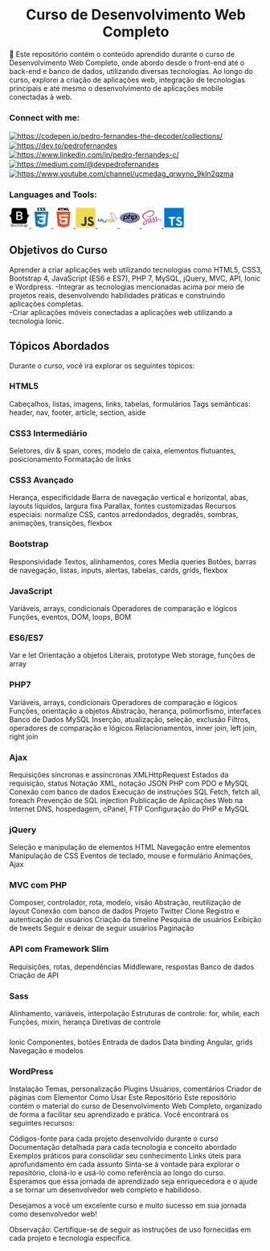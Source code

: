 <h1 align="center">Curso de Desenvolvimento Web Completo</h1>

 🌱 Este repositório contém o conteúdo aprendido durante o curso de Desenvolvimento Web Completo, onde abordo desde o front-end até o back-end e banco de dados, utilizando diversas tecnologias. Ao longo do curso, explorei a criação de aplicações web, integração de tecnologias principais e até mesmo o desenvolvimento de aplicações mobile conectadas à web.
 

<h3 align="left">Connect with me:</h3>
<p align="left">
<a href="https://codepen.io/https://codepen.io/pedro-fernandes-the-decoder/collections/" target="blank"><img align="center" src="https://raw.githubusercontent.com/rahuldkjain/github-profile-readme-generator/master/src/images/icons/Social/codepen.svg" alt="https://codepen.io/pedro-fernandes-the-decoder/collections/" height="30" width="40" /></a>
<a href="https://dev.to/https://dev.to/pedrofernandes" target="blank"><img align="center" src="https://raw.githubusercontent.com/rahuldkjain/github-profile-readme-generator/master/src/images/icons/Social/devto.svg" alt="https://dev.to/pedrofernandes" height="30" width="40" /></a>
<a href="https://linkedin.com/in/https://www.linkedin.com/in/pedro-fernandes-c/" target="blank"><img align="center" src="https://raw.githubusercontent.com/rahuldkjain/github-profile-readme-generator/master/src/images/icons/Social/linked-in-alt.svg" alt="https://www.linkedin.com/in/pedro-fernandes-c/" height="30" width="40" /></a>
<a href="https://medium.com/https://medium.com/@devpedrofernandes" target="blank"><img align="center" src="https://raw.githubusercontent.com/rahuldkjain/github-profile-readme-generator/master/src/images/icons/Social/medium.svg" alt="https://medium.com/@devpedrofernandes" height="30" width="40" /></a>
<a href="https://www.youtube.com/c/https://www.youtube.com/channel/ucmedag_qrwyno_9kln2qzma" target="blank"><img align="center" src="https://raw.githubusercontent.com/rahuldkjain/github-profile-readme-generator/master/src/images/icons/Social/youtube.svg" alt="https://www.youtube.com/channel/ucmedag_qrwyno_9kln2qzma" height="30" width="40" /></a>
</p>

<h3 align="left">Languages and Tools:</h3>
<p align="left"> <a href="https://getbootstrap.com" target="_blank" rel="noreferrer"> <img src="https://raw.githubusercontent.com/devicons/devicon/master/icons/bootstrap/bootstrap-plain-wordmark.svg" alt="bootstrap" width="40" height="40"/> </a> <a href="https://www.w3schools.com/css/" target="_blank" rel="noreferrer"> <img src="https://raw.githubusercontent.com/devicons/devicon/master/icons/css3/css3-original-wordmark.svg" alt="css3" width="40" height="40"/> </a> <a href="https://www.w3.org/html/" target="_blank" rel="noreferrer"> <img src="https://raw.githubusercontent.com/devicons/devicon/master/icons/html5/html5-original-wordmark.svg" alt="html5" width="40" height="40"/> </a> <a href="https://developer.mozilla.org/en-US/docs/Web/JavaScript" target="_blank" rel="noreferrer"> <img src="https://raw.githubusercontent.com/devicons/devicon/master/icons/javascript/javascript-original.svg" alt="javascript" width="40" height="40"/> </a> <a href="https://www.mysql.com/" target="_blank" rel="noreferrer"> <img src="https://raw.githubusercontent.com/devicons/devicon/master/icons/mysql/mysql-original-wordmark.svg" alt="mysql" width="40" height="40"/> </a> <a href="https://www.php.net" target="_blank" rel="noreferrer"> <img src="https://raw.githubusercontent.com/devicons/devicon/master/icons/php/php-original.svg" alt="php" width="40" height="40"/> </a> <a href="https://sass-lang.com" target="_blank" rel="noreferrer"> <img src="https://raw.githubusercontent.com/devicons/devicon/master/icons/sass/sass-original.svg" alt="sass" width="40" height="40"/> </a> <a href="https://www.typescriptlang.org/" target="_blank" rel="noreferrer"> <img src="https://raw.githubusercontent.com/devicons/devicon/master/icons/typescript/typescript-original.svg" alt="typescript" width="40" height="40"/> </a> </p>


<h2>Objetivos do Curso</h2>

Aprender a criar aplicações web utilizando tecnologias como HTML5, CSS3, Bootstrap 4, JavaScript (ES6 e ES7), PHP 7, MySQL, jQuery, MVC, API, Ionic e Wordpress.
-Integrar as tecnologias mencionadas acima por meio de projetos reais, desenvolvendo habilidades práticas e construindo aplicações completas.
<br>
-Criar aplicações móveis conectadas a aplicações web utilizando a tecnologia Ionic.

<h2> Tópicos Abordados </h2>

Durante o curso, você irá explorar os seguintes tópicos:

<h3> HTML5 </h3>
Cabeçalhos, listas, imagens, links, tabelas, formulários
Tags semânticas: header, nav, footer, article, section, aside
<h3>
CSS3 Intermediário</h3>
Seletores, div & span, cores, modelo de caixa, elementos flutuantes, posicionamento
Formatação de links
<h3>CSS3 Avançado</h3>

Herança, especificidade
Barra de navegação vertical e horizontal, abas, layouts líquidos, largura fixa
Parallax, fontes customizadas
Recursos especiais: normalize CSS, cantos arredondados, degradês, sombras, animações, transições, flexbox
<h3>Bootstrap</h3>

Responsividade
Textos, alinhamentos, cores
Media queries
Botões, barras de navegação, listas, inputs, alertas, tabelas, cards, grids, flexbox
<h3>JavaScript
</h3>
Variáveis, arrays, condicionais
Operadores de comparação e lógicos
Funções, eventos, DOM, loops, BOM
<h3>ES6/ES7</h3>

Var e let
Orientação a objetos
Literais, prototype
Web storage, funções de array
<h3>PHP7</h3>

Variáveis, arrays, condicionais
Operadores de comparação e lógicos
Funções, orientação a objetos
Abstração, herança, polimorfismo, interfaces
Banco de Dados MySQL
Inserção, atualização, seleção, exclusão
Filtros, operadores de comparação e lógicos
Relacionamentos, inner join, left join, right join
<h3>Ajax</h3>

Requisições síncronas e assíncronas
XMLHttpRequest
Estados da requisição, status
Notação XML, notação JSON
PHP com PDO e MySQL
Conexão com banco de dados
Execução de instruções SQL
Fetch, fetch all, foreach
Prevenção de SQL injection
Publicação de Aplicações Web na Internet
DNS, hospedagem, cPanel, FTP
Configuração do PHP e MySQL
<h3>jQuery</h3>

Seleção e manipulação de elementos HTML
Navegação entre elementos
Manipulação de CSS
Eventos de teclado, mouse e formulário
Animações, Ajax
<h3>MVC com PHP</h3>

Composer, controlador, rota, modelo, visão
Abstração, reutilização de layout
Conexão com banco de dados
Projeto Twitter Clone
Registro e autenticação de usuários
Criação da timeline
Pesquisa de usuários
Exibição de tweets
Seguir e deixar de seguir usuários
Paginação
<h3>API com Framework Slim</h3>

Requisições, rotas, dependências
Middleware, respostas
Banco de dados
Criação de API
<h3>Sass</h3>

Alinhamento, variáveis, interpolação
Estruturas de controle: for, while, each
Funções, mixin, herança
Diretivas de controle
<h3></h3>
Ionic
Componentes, botões
Entrada de dados
Data binding
Angular, grids
Navegação e modelos
<h3>WordPress</h3>

Instalação
Temas, personalização
Plugins
Usuários, comentários
Criador de páginas com Elementor
Como Usar Este Repositório
Este repositório contém o material do curso de Desenvolvimento Web Completo, organizado de forma a facilitar seu aprendizado e prática. Você encontrará os seguintes recursos:

Códigos-fonte para cada projeto desenvolvido durante o curso
Documentação detalhada para cada tecnologia e conceito abordado
Exemplos práticos para consolidar seu conhecimento
Links úteis para aprofundamento em cada assunto
Sinta-se à vontade para explorar o repositório, cloná-lo e usá-lo como referência ao longo do curso. Esperamos que essa jornada de aprendizado seja enriquecedora e o ajude a se tornar um desenvolvedor web completo e habilidoso.

Desejamos a você um excelente curso e muito sucesso em sua jornada como desenvolvedor web!

Observação: Certifique-se de seguir as instruções de uso fornecidas em cada projeto e tecnologia específica.
